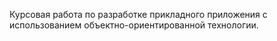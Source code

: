 Курсовая работа по разработке прикладного приложения с использованием объектно-ориентированной технологии.
